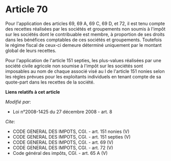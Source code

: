 # Article 70

Pour l'application des articles 69, 69 A, 69 C, 69 D, et 72, il est tenu compte des recettes réalisées par les sociétés et
groupements non soumis à l'impôt sur les sociétés dont le contribuable est membre, à proportion de ses droits dans les
bénéfices comptables de ces sociétés et groupements. Toutefois le régime fiscal de ceux-ci demeure déterminé uniquement par
le montant global de leurs recettes. 

Pour l'application de l'article 151 septies, les plus-values réalisées par une société civile agricole non soumise à l'impôt
sur les sociétés sont imposables au nom de chaque associé visé au I de l'article 151 nonies selon les règles prévues pour les
exploitants individuels en tenant compte de sa quote-part dans les recettes de la société.

**Liens relatifs à cet article**

_Modifié par_:

  - Loi n°2008-1425 du 27 décembre 2008 - art. 8

_Cite_:

  - CODE GENERAL DES IMPOTS, CGI. - art. 151 nonies (V)
  - CODE GENERAL DES IMPOTS, CGI. - art. 151 septies (V)
  - CODE GENERAL DES IMPOTS, CGI. - art. 69 (V)
  - CODE GENERAL DES IMPOTS, CGI. - art. 72 (V)
  - Code général des impôts, CGI. - art. 65 A (V)
